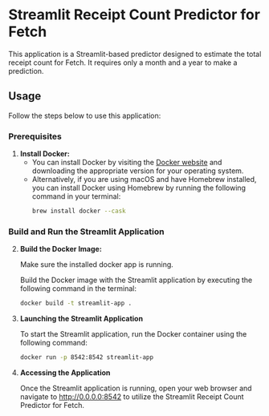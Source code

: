 # Streamlit Receipt Count Predictor for Fetch

This application is a Streamlit-based predictor designed to estimate the total receipt count for Fetch. It requires only a month and a year to make a prediction.

## Usage

Follow the steps below to use this application:

### Prerequisites

1. **Install Docker:**
   - You can install Docker by visiting the [Docker website](https://www.docker.com/get-started) and downloading the appropriate version for your operating system.
   - Alternatively, if you are using macOS and have Homebrew installed, you can install Docker using Homebrew by running the following command in your terminal:
     ```bash
     brew install docker --cask
     ```

### Build and Run the Streamlit Application

2. **Build the Docker Image:**

   Make sure the installed docker app is running.

   Build the Docker image with the Streamlit application by executing the following command in the terminal:
   ```bash
   docker build -t streamlit-app .

3. **Launching the Streamlit Application**

   To start the Streamlit application, run the Docker container using the following command:
   ```bash
   docker run -p 8542:8542 streamlit-app

4. **Accessing the Application**

   Once the Streamlit application is running, open your web browser and navigate to http://0.0.0.0:8542 to utilize the Streamlit Receipt Count Predictor for Fetch.
   
